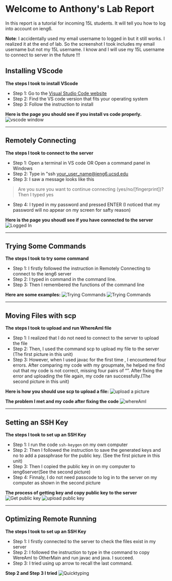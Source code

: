 # Welcome to Anthony's Lab Report

In this report is a tutorial for incoming 15L students. It will tell you how to log into account on ieng6.

**Note**: I accidentally used my email username to logged in but it still works. I realized it at the end of lab. So the screenshot I took includes my email username but not my 15L username. I know and I will use my 15L username to connect to server in the future !!!

## Installing VScode

**The steps I took to install VScode**
* Step 1: Go to the [Visual Studio Code website](https://code.visualstudio.com/)
* Step 2: Find the VS code version that fits your operating system
* Step 3: Follow the instruction to install

**Here is the page you should see if you install vs code properly.**
![vscode window](Installvscode.png)

---
## Remotely Connecting

**The steps I took to connect to the server**
* Step 1: Open a terminal in VS code OR Open a command panel in Windows
* Step 2: Type in "ssh your_user_name@ieng6.ucsd.edu
* Step 3: I saw a message looks like this
> Are you sure you want to continue connecting (yes/no/[fingerprint])?
Then I typed yes
* Step 4: I typed in my password and pressed ENTER (I noticed that my password will no appear on my screen for safty reason)

**Here is the page you shoudl see if you have connected to the server**
![Logged In](LoggedIn.png)

---
## Trying Some Commands

**The steps I took to try some command**
* Step 1: I firstly followed the instruction in Remotely Connecting to connect to the ieng6 server
* Step 2: I typed in command in the command line.
* Step 3: Then I remembered the functions of the command line

**Here are some examples:**
![Trying Commands](Howtousecommand-1.png)
![Trying Commands](Howtousecommand.png)

---
## Moving Files with scp

**The steps I took to upload and run WhereAmI file**
* Step 1: I realized that I do not need to connect to the server to upload the file
* Step 2: Then, I used the command scp to upload my file to the server (The first picture in this unit)
* Step 3: However, when I used javac for the first time , I encountered four errors. After comparing my code with my groupmate, he helped me find out that my code is not correct, missing four pairs of “”. After fixing the error and uploading the file again, my code ran successfully.(The second picture in this unit)

**Here is how you should use scp to upload a file:**
![upload a picture](Uploadafiletoieng6.png)

**The problem I met and my code after fixing the code**
![whereAmI](WhereAmI.png)

---
## Setting an SSH Key

**The steps I took to set up an SSH Key**
* Step 1: I run the code `ssh-keygen` on my own computer
* Step 2: Then I followed the instruction to save the generated keys and no to add a passphrase for the public key. (See the first picture in this unit)
* Step 3: Then I copied the public key in on my computer to ieng6server(See the second picture)
* Step 4: Finnaly, I do not need passcode to log in to the server on my computer as shown in the second picture

**The process of getting key and copy public key to the server**
![Get public key](Public%20Key.png)
![upload public key](CopyKeytoieng6.png)

---
## Optimizing Remote Running

**The steps I took to set up an SSH Key**
* Step 1: I firstly connected to the server to check the files exist in my server
* Step 2: I followed the instruction to type in the command to copy WereAmI to OtherMain and run javac and java. I succeed.
* Step 3: I tried using up arrow to recall the last command. 

**Step 2 and Step 3 I tried**
![Quicktyping](Optimizing%20Remote%20Running.png)